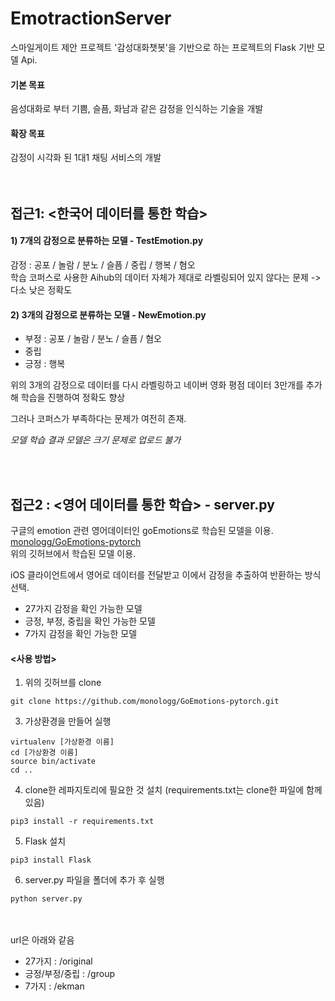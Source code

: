 # EmotractionServer
스마일게이트 제안 프로젝트 '감성대화챗봇'을 기반으로 하는 프로젝트의 Flask 기반 모델 Api.   
#### 기본 목표 
음성대화로 부터 기쁨, 슬픔, 화남과 같은 감정을 인식하는 기술을 개발   
#### 확장 목표 
감정이 시각화 된 1대1 채팅 서비스의 개발   
<br/><br/>

## 접근1: <한국어 데이터를 통한 학습>
#### 1) 7개의 감정으로 분류하는 모델 - TestEmotion.py
감정 : 공포 / 놀람 / 분노 / 슬픔 / 중립 / 행복 / 혐오  
학습 코퍼스로 사용한 Aihub의 데이터 자체가 제대로 라벨링되어 있지 않다는 문제 -> 다소 낮은 정확도  



#### 2) 3개의 감정으로 분류하는 모델 - NewEmotion.py
- 부정 : 공포 / 놀람 / 분노 / 슬픔 / 혐오
- 중립
- 긍정 : 행복   

위의 3개의 감정으로 데이터를 다시 라벨링하고 네이버 영화 평점 데이터 3만개를 추가해 학습을 진행하여 정확도 향상

그러나 코퍼스가 부족하다는 문제가 여전히 존재.

*모델 학습 결과 모델은 크기 문제로 업로드 불가*


<br/><br/>
## 접근2 : <영어 데이터를 통한 학습> - server.py
구글의 emotion 관련 영어데이터인 goEmotions로 학습된 모델을 이용.  
[monologg/GoEmotions-pytorch](https://github.com/monologg/GoEmotions-pytorch)  
위의 깃허브에서 학습된 모델 이용.  

iOS 클라이언트에서 영어로 데이터를 전달받고 이에서 감정을 추출하여 반환하는 방식 선택.
- 27가지 감정을 확인 가능한 모델
- 긍정, 부정, 중립을 확인 가능한 모델
- 7가지 감정을 확인 가능한 모델

#### <사용 방법>
1. 위의 깃허브를 clone
```text
git clone https://github.com/monologg/GoEmotions-pytorch.git
```
3. 가상환경을 만들어 실행 
```text
virtualenv [가상환경 이름]
cd [가상환경 이름]
source bin/activate
cd ..
```
4. clone한 레파지토리에 필요한 것 설치 (requirements.txt는 clone한 파일에 함께 있음)
```text
pip3 install -r requirements.txt
```
5. Flask 설치
```text
pip3 install Flask
```
6. server.py 파일을 폴더에 추가 후 실행
```text
python server.py
```
<br/><br/>
url은 아래와 같음
- 27가지 : /original
- 긍정/부정/중립 : /group
- 7가지 : /ekman
